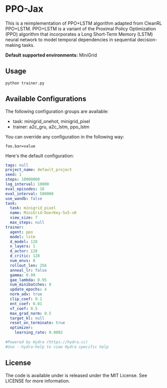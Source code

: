# PPO-Jax

This is a reimplementation of PPO+LSTM algorithm adapted from CleanRL PPO+LSTM. PPO+LSTM is a variant of the Proximal Policy Optimization (PPO) algorithm that incorporates a Long Short-Term Memory (LSTM) neural network to model temporal dependencies in sequential decision-making tasks. 

**Default supported environments:** MiniGrid

## Usage

```
python trainer.py 
```

## Available Configurations
The following configuration groups are available:

- task: minigrid_onehot, minigrid_pixel
- trainer: a2c_gru, a2c_lstm, ppo_lstm

You can override any configuration in the following way:

```
foo.bar=value
```

Here's the default configuration:
```yaml
tags: null
project_name: default_project
seed: 1
steps: 10000000
log_interval: 10000
eval_episodes: 10
eval_interval: 500000
use_wandb: false
task:
  task: minigrid_pixel
  name: MiniGrid-DoorKey-5x5-v0
  view_size: 7
  max_steps: null
trainer:
  agent: ppo
  model: lstm
  d_model: 128
  n_layers: 1
  d_actor: 128
  d_critic: 128
  num_envs: 8
  rollout_len: 256
  anneal_lr: false
  gamma: 0.99
  gae_lambda: 0.95
  num_minibatches: 8
  update_epochs: 4
  norm_adv: true
  clip_coef: 0.1
  ent_coef: 0.01
  vf_coef: 0.5
  max_grad_norm: 0.5
  target_kl: null
  reset_on_terminate: true
  optimizer:
    learning_rate: 0.0002
    
#Powered by Hydra (https://hydra.cc)
#Use --hydra-help to view Hydra specific help
```
## License
The code is available under is released under the MIT License. See LICENSE for more information.

